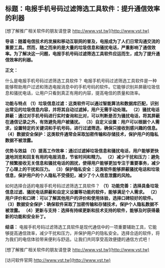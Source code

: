 ## **标题：电报手机号码过滤筛选工具软件：提升通信效率的利器**

[想了解推广相关软件的朋友请登录 http://www.vst.tw](http://www.vst.tw)

**导语：随着电信技术的发展和移动互联网的普及，电报成为了人们日常沟通交流的重要工具。然而，随之而来的是大量的垃圾信息和骚扰电话，严重影响了通信效率。为了解决这一问题，电报手机号码过滤筛选工具软件应运而生，成为了提升通信效率的利器。**

**正文：**

什么是电报手机号码过滤筛选工具软件？
电报手机号码过滤筛选工具软件是一种能够帮助用户过滤和筛选电报消息中的手机号码的软件。它能够识别并屏蔽垃圾信息和骚扰电话，让用户只看到真正有用的内容，提高电信的质量和效率。

**功能与特点**
**（1）垃圾信息过滤：这类软件可以通过智能算法和数据库匹配，识别出常见的垃圾信息内容，并将其自动过滤掉，用户无需手动处理。**
**（2）骚扰电话屏蔽：通过对手机号码进行实时查询和比对，可以判断是否为骚扰电话，将其屏蔽在通信记录之外，有效避免用户被骚扰。**
**（3）自定义设置：用户可以根据个人需求，设置特定的关键词和手机号码，进行过滤筛选，确保只接收到感兴趣的信息。**
**（4）数据安全保护：这类软件通常会采取加密传输和存储技术，保护用户的隐私数据不被泄露。**

**优势与效益**
**（1）提高工作效率：通过过滤掉垃圾信息和骚扰电话，用户能够更快速地浏览和回复有用的电报消息，节省时间和精力。**
**（2）减少干扰和压力：避免了频繁接收无关信息和骚扰电话的困扰，使得用户能够更加专注于重要事务，减少了心理上的干扰和压力。**
**（3）保护隐私安全：这类软件能够屏蔽骚扰电话和垃圾信息，保护用户的个人隐私不受侵犯，减少了个人信息泄露的风险。**

如何选择合适的电报手机号码过滤筛选工具软件？
**（1）功能完善：选择具备垃圾信息过滤、骚扰电话屏蔽和自定义设置等功能的软件，能够满足个人需求。**
**（2）用户评价和口碑：可以了解其他用户的评价和使用体验，选择口碑较好的软件。**
**（3）数据安全保护：确保软件采取了加密传输和存储技术，保护个人隐私数据不被泄露。**
**（4）更新与支持：选择有持续更新和技术支持的软件，能够及时获得最新的功能和安全补丁。**

**结语：**
电报手机号码过滤筛选工具软件是现代通信中的一项重要辅助工具，它能够提高通信效率，减少干扰和压力，并保护用户的隐私安全。选择合适的软件，将为我们的电信体验带来便利与舒适。让我们共同享受高效便捷的通信方式吧！

[想了解推广相关软件的朋友请登录 http://www.vst.tw](http://www.vst.tw)


[访问软件官网 http://www.vst.tw](http://www.vst.tw)
